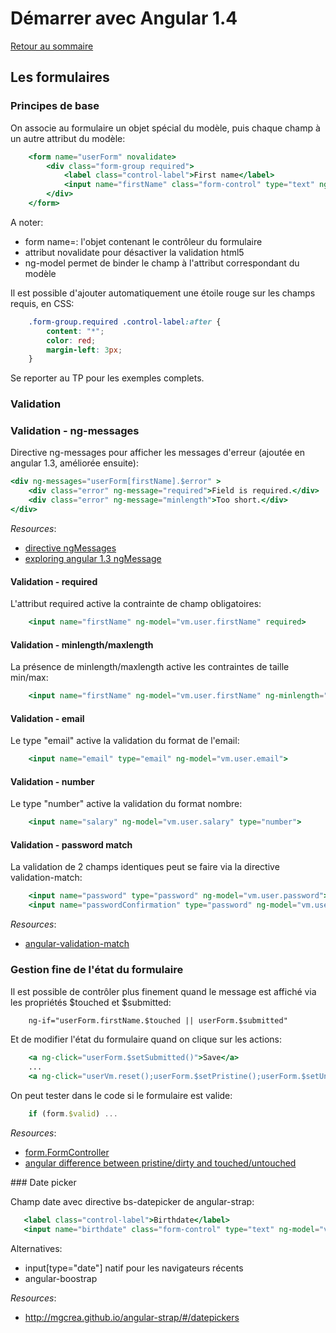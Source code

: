 # Démarrer avec Angular 1.4

[Retour au sommaire](01.00.angular-bases.documentation-fr.md)

## Les formulaires

### Principes de base

On associe au formulaire un objet spécial du modèle, puis chaque champ à un autre attribut du modèle:
``` handlebars
    <form name="userForm" novalidate>
        <div class="form-group required">
            <label class="control-label">First name</label>
            <input name="firstName" class="form-control" type="text" ng-model="vm.user.firstName">
        </div>
    </form>
``` 
A noter: 

* form name=: l'objet contenant le contrôleur du formulaire
* attribut novalidate pour désactiver la validation html5
* ng-model permet de binder le champ à l'attribut correspondant du modèle

Il est possible d'ajouter automatiquement une étoile rouge sur les champs requis, en CSS:
``` css
    .form-group.required .control-label:after {
        content: "*";
        color: red;
        margin-left: 3px;
    }
``` 
Se reporter au TP pour les exemples complets.

### Validation

### Validation - ng-messages

Directive ng-messages pour afficher les messages d'erreur (ajoutée en angular 1.3, améliorée ensuite):
``` handlebars
<div ng-messages="userForm[firstName].$error" >
    <div class="error" ng-message="required">Field is required.</div>
    <div class="error" ng-message="minlength">Too short.</div>
</div>
``` 
*Resources*:
* [directive ngMessages](https://code.angularjs.org/1.4.7/docs/api/ngMessages/directive/ngMessages)
* [exploring angular 1.3 ngMessage](http://blog.thoughtram.io/angularjs/2015/01/23/exploring-angular-1.3-ngMessages.html)

#### Validation - required

L'attribut required active la contrainte de champ obligatoires:
``` handlebars
    <input name="firstName" ng-model="vm.user.firstName" required>
``` 
#### Validation - minlength/maxlength

La présence de minlength/maxlength active les contraintes de taille min/max:
``` handlebars
    <input name="firstName" ng-model="vm.user.firstName" ng-minlength="2" ng-maxlength="10">
``` 
#### Validation - email

Le type "email" active la validation du format de l'email:
``` handlebars
    <input name="email" type="email" ng-model="vm.user.email">
``` 
#### Validation - number

Le type "number" active la validation du format nombre:
``` handlebars
    <input name="salary" ng-model="vm.user.salary" type="number">
``` 
#### Validation - password match

La validation de 2 champs identiques peut se faire via la directive validation-match:
``` handlebars
    <input name="password" type="password" ng-model="vm.user.password">
    <input name="passwordConfirmation" type="password" ng-model="vm.user.passwordConfirmation" match="vm.user.password">
 ```    
*Resources*: 

* [angular-validation-match](https://github.com/TheSharpieOne/angular-validation-match)

### Gestion fine de l'état du formulaire

Il est possible de contrôler plus finement quand le message est affiché via les propriétés $touched et $submitted:
``` handlebars
    ng-if="userForm.firstName.$touched || userForm.$submitted"
``` 
Et de modifier l'état du formulaire quand on clique sur les actions:
``` handlebars
    <a ng-click="userForm.$setSubmitted()">Save</a>
    ...
    <a ng-click="userVm.reset();userForm.$setPristine();userForm.$setUntouched();">Reset</a>
```  
On peut tester dans le code si le formulaire est valide:
 ``` js               
     if (form.$valid) ...
 ```                 
*Resources*: 

* [form.FormController](https://code.angularjs.org/1.4.7/docs/api/ng/type/form.FormController)
* [angular difference between pristine/dirty and touched/untouched](http://stackoverflow.com/questions/25025102/angular-difference-between-pristine-dirty-and-touched-untouched)

### Date picker

Champ date avec directive bs-datepicker de angular-strap:
 ``` handlebars 
    <label class="control-label">Birthdate</label>
    <input name="birthdate" class="form-control" type="text" ng-model="vm.user.birthdate" bs-datepicker data-date-format="yyyy-MM-dd" data-max-date="today" data-autoclose="1" data-date-type="iso">
 ```  
Alternatives: 

* input[type="date"] natif pour les navigateurs récents
* angular-boostrap

*Resources*: 

* http://mgcrea.github.io/angular-strap/#/datepickers
